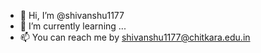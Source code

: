 - 👋 Hi, I’m @shivanshu1177
- 🌱 I’m currently learning ...
- 📫 You can reach me by shivanshu1177@chitkara.edu.in

<!---
shivanshu1177/shivanshu1177 is a ✨ special ✨ repository because its `README.md` (this file) appears on your GitHub profile.
You can click the Preview link to take a look at your changes.
--->

